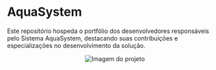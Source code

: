 # AquaSystem

Este repositório hospeda o portfólio dos desenvolvedores responsáveis pelo Sistema AquaSystem, destacando suas contribuições e especializações no desenvolvimento da solução.

<p align="center">
  <img src="https://github.com/user-attachments/assets/be58b7a7-f4e9-4a55-8a8c-4fe9227163a3" alt="Imagem do projeto"/>
</p>
